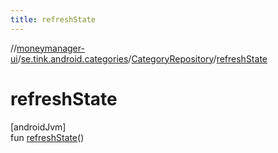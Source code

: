 ```yaml
---
title: refreshState
---
```

//[moneymanager-ui](../../../index.html)/[se.tink.android.categories](../index.html)/[CategoryRepository](index.html)/[refreshState](refresh-state.html)



# refreshState



[androidJvm]\
fun [refreshState](refresh-state.html)()




